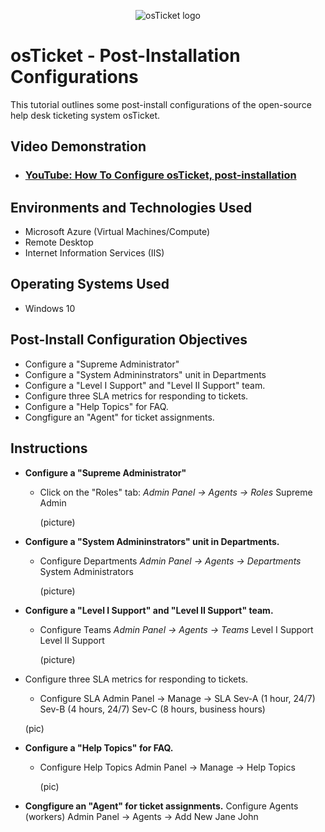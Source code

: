 <p align="center">
<img src="https://i.imgur.com/Clzj7Xs.png" alt="osTicket logo"/>
</p>

<h1>osTicket - Post-Installation Configurations</h1>
This tutorial outlines some post-install configurations of the open-source help desk ticketing system osTicket.<br />


<h2>Video Demonstration</h2>

- ### [YouTube: How To Configure osTicket, post-installation](https://www.youtube.com)

<h2>Environments and Technologies Used</h2>

- Microsoft Azure (Virtual Machines/Compute)
- Remote Desktop
- Internet Information Services (IIS)

<h2>Operating Systems Used </h2>

- Windows 10</b>

<h2>Post-Install Configuration Objectives</h2>

- Configure a "Supreme Administrator"
- Configure a "System Admininstrators" unit in Departments
- Configure a "Level I Support" and "Level II Support" team. 
- Configure three SLA metrics for responding to tickets.
- Configure a "Help Topics" for FAQ.
- Congfigure an "Agent" for ticket assignments.
  
<h2>Instructions</h2>

- **Configure a "Supreme Administrator"**
  - Click on the "Roles" tab:
    *Admin Panel -> Agents -> Roles*
    Supreme Admin

    (picture)

- **Configure a "System Admininstrators" unit in Departments.**
  - Configure Departments
    *Admin Panel -> Agents -> Departments*
    System Administrators

    (picture)

- **Configure a "Level I Support" and "Level II Support" team.**
  - Configure Teams
    *Admin Panel -> Agents -> Teams*
    Level I Support
    Level II Support

    (picture)

- Configure three SLA metrics for responding to tickets.
    - Configure SLA
    Admin Panel -> Manage -> SLA
    Sev-A (1 hour, 24/7)
    Sev-B (4 hours, 24/7)
    Sev-C (8 hours, business hours)

    (pic)

- **Configure a "Help Topics" for FAQ.**
  - Configure Help Topics
    Admin Panel -> Manage -> Help Topics

    (pic)

- **Congfigure an "Agent" for ticket assignments.**
   Configure Agents (workers)
    Admin Panel -> Agents -> Add New
    Jane
    John
